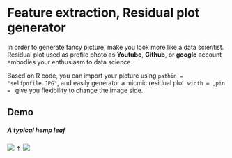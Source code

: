 # Feature extraction, Residual plot generator
In order to generate fancy picture, make you look more like a data scientist. Residual plot used as profile photo as **Youtube**, **Github**, or **google** account embodies your enthusiasm to data science. 

Based on R code, you can import your picture using `pathin = "selfpofile.JPG"`, and easily generator a micmic residual plot. `width = ,pin = ` give you flexibility to change the image side.

## Demo
##### A typical hemp leaf
![](https://github.com/supermonk00/Curfew-project/blob/master/Image%20to%20residual%20plot%20generator/hempleaf.jpg)
&#8593;
![](https://github.com/supermonk00/Curfew-project/blob/master/Image%20to%20residual%20plot%20generator/trans.hempleaf.jpeg)
